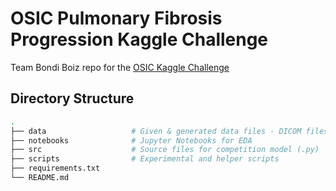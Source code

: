 # OSIC Pulmonary Fibrosis Progression Kaggle Challenge
Team Bondi Boiz repo for the [OSIC Kaggle Challenge](https://www.kaggle.com/c/osic-pulmonary-fibrosis-progression/overview)

## Directory Structure

```bash
.
├── data                   # Given & generated data files - DICOM files are git-ignored
├── notebooks              # Jupyter Notebooks for EDA
├── src                    # Source files for competition model (.py)
├── scripts                # Experimental and helper scripts
├── requirements.txt  
└── README.md
```
